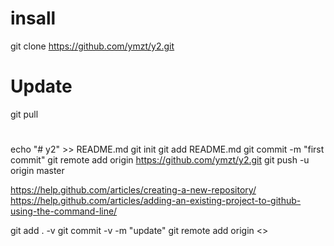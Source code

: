 
# insall

git clone https://github.com/ymzt/y2.git 

# Update

git pull

# 

echo "# y2" >> README.md
git init
git add README.md
git commit -m "first commit"
git remote add origin https://github.com/ymzt/y2.git
git push -u origin master

https://help.github.com/articles/creating-a-new-repository/
https://help.github.com/articles/adding-an-existing-project-to-github-using-the-command-line/

git add . -v
git commit -v -m "update"
git remote add origin <>
